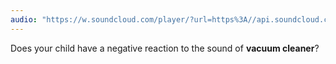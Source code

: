 ```yaml
---
audio: "https://w.soundcloud.com/player/?url=https%3A//api.soundcloud.com/tracks/1406300455%3Fsecret_token%3Ds-TmUhLHlwr19&color=%23ff5500&auto_play=true&hide_related=false&show_comments=true&show_user=true&show_reposts=false&show_teaser=true&visual=true"
---
```


Does your child have a negative reaction to the sound of <strong>vacuum cleaner</strong>?